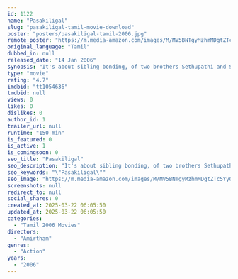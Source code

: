 ```yaml
---
id: 1122
name: "Pasakiligal"
slug: "pasakiligal-tamil-movie-download"
poster: "posters/pasakiligal-tamil-2006.jpg"
remote_poster: "https://m.media-amazon.com/images/M/MV5BNTgyMzhmMDgtZTc5Yy00ZWQyLTllMDgtM2I0OGZjYWI0ODY1XkEyXkFqcGdeQXVyMTEzNzg0Mjkx._V1_SX300.jpg"
original_language: "Tamil"
dubbed_in: null
released_date: "14 Jan 2006"
synopsis: "It's about sibling bonding, of two brothers Sethupathi and Sevathaiya and the apple of their eye, their sister Maragadham."
type: "movie"
rating: "4.7"
imdbid: "tt1054636"
tmdbid: null
views: 0
likes: 0
dislikes: 0
author_id: 1
trailer_url: null
runtime: "150 min"
is_featured: 0
is_active: 1
is_comingsoon: 0
seo_title: "Pasakiligal"
seo_description: "It's about sibling bonding, of two brothers Sethupathi and Sevathaiya and the apple of their eye, their sister Maragadham."
seo_keywords: "\"Pasakiligal\""
seo_image: "https://m.media-amazon.com/images/M/MV5BNTgyMzhmMDgtZTc5Yy00ZWQyLTllMDgtM2I0OGZjYWI0ODY1XkEyXkFqcGdeQXVyMTEzNzg0Mjkx._V1_SX300.jpg"
screenshots: null
redirect_to: null
social_shares: 0
created_at: 2025-03-22 06:05:50
updated_at: 2025-03-22 06:05:50
categories:
  - "Tamil 2006 Movies"
directors:
  - "Amirtham"
genres:
  - "Action"
years:
  - "2006"
---
```

